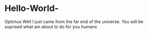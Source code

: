 # Hello-World-
Optimus
Well I just came from the far end of the universe. 
You will be suprised what am about to do for you humans
